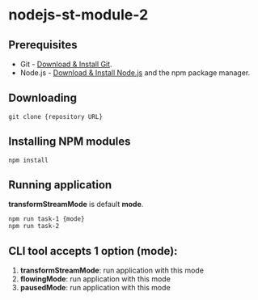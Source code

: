 # nodejs-st-module-2

## Prerequisites

- Git - [Download & Install Git](https://git-scm.com/downloads).
- Node.js - [Download & Install Node.js](https://nodejs.org/en/download/) and the npm package manager.

## Downloading

```
git clone {repository URL}
```

## Installing NPM modules

```
npm install
```

## Running application

**transformStreamMode** is default **mode**.

```
npm run task-1 {mode}
npm run task-2

```

## CLI tool accepts 1 option (mode):

1.  **transformStreamMode**: run application with this mode
2.  **flowingMode**: run application with this mode
3.  **pausedMode**: run application with this mode
